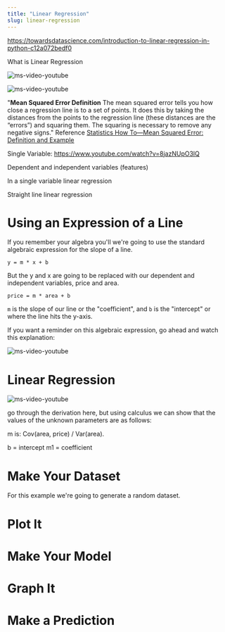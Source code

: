 ```yaml
---
title: "Linear Regression"
slug: linear-regression
---
```


https://towardsdatascience.com/introduction-to-linear-regression-in-python-c12a072bedf0


What is Linear Regression

![ms-video-youtube](https://www.youtube.com/watch?v=E5RjzSK0fvY)

<!-- Better Video -->
![ms-video-youtube](https://www.youtube.com/watch?v=NUXdtN1W1FE)



"**Mean Squared Error Definition** The mean squared error tells you how close a regression line is to a set of points. It does this by taking the distances from the points to the regression line (these distances are the “errors”) and squaring them. The squaring is necessary to remove any negative signs." Reference [Statistics How To—Mean Squared Error: Definition and Example](https://www.statisticshowto.com/mean-squared-error/)


Single Variable: https://www.youtube.com/watch?v=8jazNUpO3lQ


Dependent and independent variables (features)

In a single variable linear regression

Straight line linear regression


# Using an Expression of a Line

If you remember your algebra you'll we're going to use the standard algebraic expression for the slope of a line.

```
y = m * x + b
```

But the y and x are going to be replaced with our dependent and independent variables, price and area.

```
price = m * area + b
```

`m` is the slope of our line or the "coefficient", and `b` is the "intercept" or where the line hits the y-axis.


If you want a reminder on this algebraic expression, go ahead and watch this explanation:

![ms-video-youtube](https://youtu.be/IL3UCuXrUzE)


# Linear Regression

![ms-video-youtube](https://youtu.be/GAmzwIkGFgE)


go through the derivation here, but using calculus we can show that the values of the unknown parameters are as follows:



m is: Cov(area, price) / Var(area).

b = intercept
m1 = coefficient

# Make Your Dataset

For this example we're going to generate a random dataset.




# Plot It



# Make Your Model



# Graph It



# Make a Prediction
